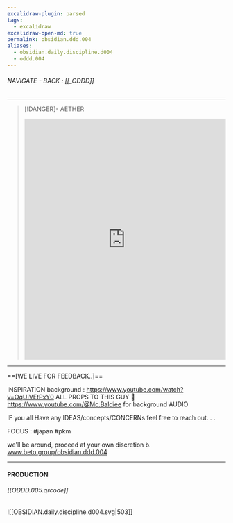 ```yaml
---
excalidraw-plugin: parsed
tags:
  - excalidraw
excalidraw-open-md: true
permalink: obsidian.ddd.004
aliases:
  - obsidian.daily.discipline.d004
  - oddd.004
---
```


###### NAVIGATE - BACK : [[_ODDD]]
-----
>[!DANGER]- AETHER
><iframe allowfullscreen src="https://www.youtube.com/embed/cLp360qSw10" width="100%" height="555" frameborder="0" allow="accelerometer; autoplay; clipboard-write; encrypted-media; gyroscope; picture-in-picture" ></iframe>
---

==[WE LIVE FOR FEEDBACK..]==


INSPIRATION background : https://www.youtube.com/watch?v=OqUIVEtPxY0
ALL PROPS TO THIS GUY 🫡
https://www.youtube.com/@Mc.Baldiee for background AUDIO

IF you all Have any IDEAS/concepts/CONCERNs feel free to reach out. . .

FOCUS : #japan #pkm

we'll be around, proceed at your own discretion
b.
www.beto.group/obsidian.ddd.004


----

#### PRODUCTION

###### [[ODDD.005.qrcode]]




![[OBSIDIAN.daily.discipline.d004.svg|503]]



<!--
==⚠  Switch to EXCALIDRAW VIEW in the MORE OPTIONS menu of this document. ⚠== You can decompress Drawing data with the command palette: 'Decompress current Excalidraw file'. For more info check in plugin settings under 'Saving'


# Excalidraw Data

## Text Elements
DAILY ^NySPWDXQ

DISCIPLINE ^jPHXoTYa

8 ^nuOOdvXa

8 ^9SyRsHtJ

8 ^2veT2cpD

#4 ^JreIsdhm

🇯🇵 ^lo3UzyZR

## Embedded Files
3dd84a41fc7b2444497ceb9789e7330f42a38e20: [[888/_RESOURCES/ASSETS/888/ASSETS_.A/WORKFLOW_v01_.A.svg]]

97ad104a9f61f0529e5e13b58968fd9b246d3cdb: [[888/_RESOURCES/ASSETS/888/ASSETS_.A/OBSIDIAN_v02_.A.svg]]

b97c89dfdada9911b4fbeeeeef5ec8411412a7d9: [[888/_RESOURCES/ASSETS/888/ASSETS_.A/IMPROVEMENT_v01_.A.svg]]

55797fdd53ff6e7ba42680e930dcddd7e8b72262: [[888/_RESOURCES/ASSETS/888/ASSETS_.A/HAND_v12_.A.svg]]

ed5abb4fffa9e95fc899329e6cd9080880071bda: [[888/_RESOURCES/ASSETS/888/ASSETS_.A/COMPANY_v05_.A.svg]]

%%
## Drawing
```compressed-json
N4KAkARALgngDgUwgLgAQQQDwMYEMA2AlgCYBOuA7hADTgQBuCpAzoQPYB2KqATLZMzYBXUtiRoIACyhQ4zZAHoFAc0JRJQgEYA6bGwC2CgF7N6hbEcK4OCtptbErHALRY8RMpWdx8Q1TdIEfARcZgRmBShcZQUebQB2bQAWGjoghH0EDihmbgBtcDBQMBLoeHF0Qn1opH5SxhZ2LjQkgFYATjrIBtZOADlOMW4ARlHhgA4kngBmHmGuiEIOYixu

CFwABlSSyEJmABF0qARibgAzAjCFkjWAcQB1ADUAKQArcYAxUgBHb4BpAAaAAkAEog4hJbB9YjPbalM6EfD4ADKsGCa0kuGwGkCcIEUFIbAA1gh7iR1CMFswCcSEKiYOiJIIPHiIIS/JIOOFcmh5oVIGw4Fi1DARhsNgtrMpGagJfyIJhuM5WsMAGzaYZzVU8VXTJK69rxPk7CCitDOfWJYbtcU8HhJdrTabW+JUmkkgDCbHwbFIawJ1mYQsC2VZ

mixROU7OWXp9fokAY4QdwIagrIo5Mk3FVSSS2htNvic3F03GmoWkgQhGU0m4rXGG20G3iKp4ZYd4xzxtKYROI2GrSSw2dRblJqjwjgAEliDzUHkALoLM7kTIz7gcIRIhbR4hc5hzzfb+WaYTLACiwUy2Tni4WQjgxFwx1OvPi01V2om+r10wWRA4IkNy3fB/zYbASVfVALnwK55WpZ8hDnCBEGWJZlFZBFgnXCRpmIYhJlwIczmweJNHtXMHXiMR

NENcZ2gQd9pg2M4plwUsEB4LYqXcCoCh2MBuxKYZ+SXeVsEJOBgKRQoAF86mKUpYEQf0sDTBYeiafsknGDSmF6DgBg4IY0D1VUNlaVoeFdeUlhWRUJFwYZWT2Q5ghfc5LgQa4oIgPoYGRAAFe59gBABFTDERRNEKggZkbjdQkSTJYgKTQPh4PdOkYrWeLTh3YQa33OchIgQVhVgMUx1KKUZWqyAHNQZxxnGbRS2HSz2iSZ162shYzSalsmw6dt4n

adpxl61VEtpWNfTWABic9hmW5awwjCchBjb15oTcgk2DLJ1PlDNUqzFpHTagcLK42YkniZsKyrGs03SibtHGMa7UojZC1VVoqQQPsWmmFVHVBjLx3ZadZ3yMSTRXXA1ygo9QPlXdiuktGTVPLbiEvDIjtveHSgfJ8PLfD9B0+0Hhlzf8liAtBUbAiDgegrzl04KBkUIIwKmYxtm3aQcdVGUHnS57IPiRxEBqSBZjkwV70H2ABBKcABkAE1WXICgA

BU1LWdWtd1xW1LVohlGadBgjOY6TQaKBzAIK3q1t6BBVZPRslwJYmBw1AWflX1qyWAgjeVk2NZ11lcCEKA2BBcI+YqAkhG8+UAIQIFntrNBG3G1U5IU2zfIsM5JGcQh6CgbBlENQKPU1gFkQ+TAcFZZTYsCbAog4aVanlRrmpa7RzPMltpi6yb2lKgblWGRIG2bQd/p1WmFlOtLUGHHTklLI1Znoo1dPlStqwL1B4gdDURZ4DpmKsh6FflWqKnqu

Ksrm+N0AW3U1liDTHWhBTa204z+n2smVMkUkT0hlHFb0CVMpJVJJmbgb8TTUjQQg2KeU9aFU5NySkochTYBFFVBYm0YbE2XKuBAQcQ4mjsqsRyPBCF40xszECgN2YthVDPSY58nb6S0mgei015SaX6IMCoD0NjdUmh+a4BwjjsxgnBHGZ58ZXiJnDe8j5nzs2Xh+NoapPzDEetnRmWNWaQU8rBBApdCiKUgD3VS0c9KNE4P2Do3iDJGRMqgFq5ll

50ywaUVhjV1ggNUW5BAFMOZOJ8msV4gUgQAjYAbbWuA4HRQZPg5B+VUG0hSrvSGPYsp4NysUzhRUSG8gWOVChlVeTiklIPGUeYjQzBahNDYpZ9SdBHiMd82hWjahbBNHUk0NiVMgIvNsrUyzNiLK0eIr9pi3xmp6Haf8IBLRWsc0BkZdy/ygYGQ6oZt4YNMk6bQj8NiTFGEkZs91rEmkvi9MUeZnSaimDPVURoWxSOwUDKCRYRYtVvpEyANCZx0P

lIjZGdj0Y6O4cHXhJ4dEE2vDkAx8oybGKgqYnMKpPyqisTZE0AEmZYuPLS8CDi0CaKzgjbmvN+a/ISMxNUzEdLz1mKVM43MZb6Dlpgi20cJD7CnMiD0U5AqaynH0c8etKBRxVhAOVCqlUqrVd3S21tPb20dvUJgLt3Duxtv6b2CxfZRADqQJh2KTRh38JHY2sr5WKuVaq9VkpE7J1TtytAGd2WlBznnK+Ksi7tBLiUeSrjy5rE3AAeXTcQegAI8m

K3KJ481DVuDOnVFxcUQ4VRWUmgs00SpWgbGGBqTskwJotU6rWne51UAPNbfPNoDb4hlkfk9WN3AyxNmGWqIdFkizak6UPEtGpK3tB1K0UGp9HS7IQBciQRzVrOQWOGMB5z9mXIOimI6+SalMjqdu8p3ba04NpDe9ABCCockxaVFplD2lfwRbDNAd5kUMNdYyqJyw2HoCIpw5YmLmE9gheOqlHRurxDBRanxttVQiwCU0IJFRl4JoeqsuFiw1HuQ0

ZzHFeM8X6KAyTSAxKklkvMZS6lDNAJoqZWzKCbLpXavGBqw23r0BCaljzNO46m3bPtBsHM8mXRkdFdLWW+B5YCZtaahADtWTO1dvgLTdqpIOu5v7LkLqUZutKB6iO+AtVrHE+/YNKdWBhtQBGzjud85xvzAmlxJQ3GLF8mwAAWju24zxkSazVpIQKbAzgbCMEkGLBtXiEG7gWiQVQaislHrfdUCbDQ2iHMLHS/UlT3WmE2UtapuqGiHf9W5Z0Rif

QSJNdZOHhxddHT89KQ4J7WUdHTTUgiaU1S6Z/bdu70CJhgVeo9G1T2QL2lcy9NzkVRVfVILEOJh7YKyg+0hB3cE5VvSyD9DSDzHZs+Q39e8Onoq4Y0hl2NEMmNG0WT66G8O+PaRMX7hk5HZjtG2cUkzDHkxMe+clFiqWfKiRRxJVGUnygA0i7RtG9E3kJbS2xPDwOQB9LxxxWj4SIkYb5Q0uBiBWKSLgdoZwqWJasgxVoCBhyaHrAm8YZxiDtHIv

qYB2BiCaFZMwXi+R+SCS6IJUS1xIMxNwK0TCoGrOE+/ohZCqFHCDx9pJLGAWiipokO0ZEMAQTMCBFAWE+aVIJmNgsRqPAuoTzbcxcYyz3zjcWZVosvKJibIbV1HDg5msVKbXJkWA5SzPKfiI0o3zr4No+hvIs1lb7jBPguuq02z17oPWtRbJ6dEzegNA65RaIBYQKYg99pTkp3N4Nu7b9eTTsiuyVZpd22kPf/dDRFuP4Rq+4xB+yaxcCqlg3uF7

CGBBIbQDhhN+otSA+4GNUqMigfGUI3aYFE1zJf1cuovj1HMcXmxwShjkOSVjLMRSyxCOif49e/YlHZP3GiYgE59vmqv8//hE5SkzQBVCbFDwbXui6nFBagk3FUlRaE0xNTWDNT00tQMyMwTHtXEjM2dTAzewFFIHDg4C9RlTE3jhc1DXTlIEzi8xjT61lD80TTAGTUCxN3QB4EYANh4GwDgH2Ey3t1m0d1GVMgPiNB521HukshmAq3NHujiGXxFh

Fh0kmGBQw0gC7W4DmEeTeWj3XQbDnlLF62T0bE7BfjtE2R0mz3fkm24C/mfT2RW3/kL0PRPCW1L3z1mwr3Wyrxr1bzvQb3QRa3ShbzOzfX8PbyIS/W7wqgGisX70nEH2vxAyRkp1H12EVwn3iGn3g2s3nxMXGkUwgIT26DET+xCXk0BwIxGHBimXFCPyRySX4xowv0JhxySJNGY2h3vzhw4xsS4wJ3wIgGJxZWSQ/2gH/2EwcwkAAMgBU0k3c1AP

kxFggLGjeWeWKOrzFTUw03lCVigAwLth0yr302tSQMwJM2wL9lwPV0GNs2IPswmKDSTlc2AI82oMjWfy5DoOvnjSYJYONxNA8Wy2qGUH20wwMhLRHWkVKO32CWtAHEf3fAV3H0chmPIwSUaLPyiV8n0GRGHDVm+D6FuA9HGA4FaDgGqH0HGAQHoHiAy2XC21CJ22xBEDBPxDQSOyaQCL8Iuye07xuwFB71iMexNA/lsKdyVE92q11AEUU3nl6RkK

aldyEU9ymEHEUX1Dz0cPLzW1gWLzOXcO1Lm0r3TCb2slaAnmeV+jLCdAbSpT/Avh800Nvg1AejpjbFLEkTD3ggXz3k2SNHun+jUIgHRyH1mJHwGI/Tg1n1yIgFxhaPxQx1JiMRYxh11EGS6wek43pTnyGOZXfw+M1ygCQjWB13QjgVSIkFomonomID5xpwZ3nmGE0CSDOE0CBg7LOHZ2wBeRGx4FwHiH53F0lyA2lyEjlx2EYwgAkm9gGKNyCxuA

kCBiSDYB4CgDCgAFk2BWz6Blc1ZsB6BpgKBSAgI7dYoggiA5A2SFQlQjRCt0MX5Z4usRkTRF5nRWpbS6YnQuwXdO0m9NR1RVRJh1jZhJkXct1HSx1TILShE3lRhJgXdgVa0xTC4tTdp/46i6jTlwFiAy8FpMLxRr0mS28qkOSzSQjClaleSIjP0Xtv0hSqE0cB9AN5wpyUVKzX9bIMjHJ2hsiXs3F3EsteB+R/i8jSVgUxos85M190oWxKjgdeQu

IbR7Rtlgzj9KNT9Udz9dFWir9WKb9Uzuj2Mn8hiX9czhiCz5zdihLxivFoSsMRhdRgyt8qj0pRgK0GxJYuKUToM1YXIGiCzUkJBnhAgpxmBiBJB9AiLKLzsUETsylyLuTiLwjSgO9iFrsuT3UGK/0c8pthDBpxR8xnkqtMyXcNi3zDQEgg8gKBFey0KDkFozgmrmrsLlt0KdSL09STp/zCrNQ2wZTQ9nQoSvknTeRrRU9dRJgiwph6JywfSTFcxN

RG0hxgzQz2jh8Ui8CoyZ8MrOLtK6M2j9KiUUyujPw5hPcxpV1sy0i8ySdWUsTZigD3Mlq2p7og8LqOgH5YDtipVdiv8FoUgdw/9SDDlAa/rlYDihijjUDSArU3YzjZssCTRHVzNA4bjmlCDPUHiQaAbyDnjKDuBPM+jvMoKGDi4rLASbKctQSYaITTILJ5Kd8S1nRDQgL7RkSoN1gAAhfyjEwKtgjAIkIwZ4TUdNEWg2egNgDc0gYYQKQgR4Acqf

Bk+BJkzEFk3Ee9f8iiuvFKyANKqIshGIxi0UmwkA5ILsFUcHQZW+YcCU80FtCeXMJ0HqUYAMxUi0cyR5JY+sV+eiDU+q89ebDbHGNwvGMvY07w00oIveCdMQnMR+OYPpSaIwlWCdfUG6KAqeHUPhKCKU6yRRZ5ahZipM8Mza9Gp7aM3a3M+MnSxMsMiATo0lGHNjRE66yM7OfMzSsYhCYs7XLIXXDCZWjiiASyMaeIPnYgddJq1URicMKYICjYBA

R0DYYgEXfCeIBAcYTQdPbUYcggPiMc2XESSch1A3OcpNMuSmgQxYEE68rfcdesRm4JJ0eZeiVdDY6JCfD0Xmk/UnQsxc9AYYIQSQZQZ4IkAAVU0CBA+GcEkCSABFXu+GmA3PAecGisQTVr23F0Oy1qSpirCOotSsiLouiNaWFK/hQoYJ/D1C6m6k/GWvkzI1Hn3mSHGk+iGysTbVrTfJdI/BbE+gsk/DaA2PsJ3Q8I6qDqr2PQNLDvEYjq6pNA0J

aCbWWufjnXhJngBkgvoO6mSCqw2XQ2Fg6GDN7FJX1AbAfjeSLoSJYuAwRgjL2qIeeyrtjJroOr0rseTKhybqMtbr6JzNjIsq7sLJ7pLIkDLL1yHqDgwEntwE0BbOaoZyXtaBIjftmAYlVBFxtH0NXiNE0CfD3plH4h2HHOPpKCnJnKknPuYMvuxLWAAH0kIDZ9gYBiANy+htYhB6nlA1QARQtSAPhNY0Gzy1hHAkZOASkTRmG3kEggL6JTCuxgV3

bY8JlFCN0x6C6HTFGm9LJkh08EKs8XlOxgyk8VZdm5C2wZqhkJhPxcq6x8xPdFEupNlZq2wfdv40E8LmqWr9ScLw6vCFHycVb8GkFCH2SEro6n1qlkqwW2RiHdqv4f1e84jrGHxEijr7Gy6brP7HI+DtrMUBKygBCeARKc7qj7ThwVF7K6beAAdqX8MFLUA7SVQyV4lf77qtLSg3HL8S6G6TqfHYdjL3m6Ubqgm/6Ka6mJAfRphwGjAYBQsQR+DY

o9i8t60s8PpnRJCBxupVL3bJDZmHRV1rJn4hwtnSglGmWXzE9Rqb4TDJCVrNQSMcw7nUKAi8LnDWrDT2r5GFtNtgWdbYXRHOTm88GA24qnH+TMrbsjacqmKbHeX2KtrvLObcBA0K6drDxYzTHNDNQnQIlN8YT193mXLGWVDJCcx3n1Lkdgmj1cUeX67G678zqJgNlLQ27HGidO6/6BM1hAAeDcAHvd3twAV93Jiv8B3h3MInqKhJkJ4Z0nQXdG1P

x55vqJV1M6xECPZkDobvE4bDMEavYLjkacCLMk33VMa7Mpj0Bx2R2niQ03MqCaDibviVZI9Wg5JwB4Z1g4A4BURjFuBFJoBKxMhkCx06gGBCAEAKAubQ6IF2r8KCK4RpyRBUwpxjhcSf5xH90TkwPsBkOjpUOMhoOS9ZGjSAXfXShcPSAUO0OPhGSQWSKkOqP8O0PUQyLIWcO8PsgCP0PTt6OUrGPqOMgQR4Wu9CgBPmOMh01sq+8OOmOuOaOtjV

2BotGKPOOoBuOPgp3NDqpxP5OMgtVIaUDZPBP0OUx9iqO2AKBKwadR9dP1O0Pzxlg1YLOrOQhfIUxCQqBjOJP9BnPPODYbLdxEOJdCQkQARuBV08xfo6YC6uoRZBkwOQvvR8BdZF9xoiqliiwZ55l5kwOjA2ADB/3pECBM5bDVnb49Qjc7PuPhPnHkIguwOowSAuUKguJGvCDiBUQEAqmmX2uSAtyVhHO4ngga2xOmvcKPCgsubvRfJSBlBwwAAK

QwntXSFb6gBg1oAASlZBTmUC3BTDWDm8W+zt4GmlO/W8bC24gCq70DjECn3pkAqCC3SHxVY9pClwEkOQ+G+5+7xEgAWi5o+A9FaA9B5tl0OTVnGDVg+C5qVul0OX2HXScr+8OWWhGhmP+65th+mH2BcM+4WlaH2GmC5o9A4XB4WlLBVA9F4vJ8HDVg2HPCyPJ/iDVmWg+DBvx4bA+HiCJ5R4WhbH2GUL565uh51DB/h4Wm+5tGtD54+Asg+B1Gu5

PvlBe6OiI5keWA+8BLI+DpNAWgTq5udD55wxBRp4l7Vn2AsgsmF6pXi758NHtC5o5714/A2HVg+D542DVh4FB7iQl+tE932DxYl7eUR/PD8vJ/unPH2Cx75+mBh4+EmXt9Z+61l7Vi5vBz5/PFh49HmSV/KYdWsF3OYHV5wq19KHg8ws97tObE9/p9z7Tfx696r/J42Dl/FDh6b4z+Yg99b8Fjb89/B01EH4Z4mE9+dDVmGG/r7/hLJ4l8URi6Z/

96HFz79/x/tBWkIvJ+tAZ8ItEhu7U7e5JCk5dk4EzfA2rwYRTkg0IL1zQGe+IM0BG8JveIdUvJf8fZNGIOA/DVf9DkThzgf9nEF9MTnYFeAIB+4zAZEMQTgADcEAQ3J/vzRqj9xa4CAA2AV3wBFcr6+CdICgN8QOokIScfQAFwELmUu2HLMYvgFCD7EUBnBDAYbiTTgAWC1eCnHOGACyQQAskIAA
```
%%